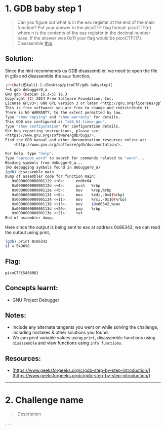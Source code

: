 # 1. GDB baby step 1

> Can you figure out what is in the eax register at the end of the main function? Put your answer in the picoCTF flag format:  picoCTF{n} where n is the contents of the eax register in the decimal number base. If the answer was 0x11 your flag would be  picoCTF{17}. Disassemble [this](resources/reverse-engineering/gdb/debugger0_a).

## Solution:

Since the hint recommends us GDB disassembler, we need to open the file in gdb and disassemble the `main` function,
```sh
┌──(kali㉿kali)-[~/Desktop/picoCTF/gdb babystep1]
└─$ gdb debugger0_a 
GNU gdb (Debian 16.3-5) 16.3
Copyright (C) 2024 Free Software Foundation, Inc.
License GPLv3+: GNU GPL version 3 or later <http://gnu.org/licenses/gpl.html>
This is free software: you are free to change and redistribute it.
There is NO WARRANTY, to the extent permitted by law.
Type "show copying" and "show warranty" for details.
This GDB was configured as "x86_64-linux-gnu".
Type "show configuration" for configuration details.
For bug reporting instructions, please see:
<https://www.gnu.org/software/gdb/bugs/>.
Find the GDB manual and other documentation resources online at:
    <http://www.gnu.org/software/gdb/documentation/>.

For help, type "help".
Type "apropos word" to search for commands related to "word"...
Reading symbols from debugger0_a...
(No debugging symbols found in debugger0_a)
(gdb) disassemble main
Dump of assembler code for function main:
   0x0000000000001129 <+0>:     endbr64
   0x000000000000112d <+4>:     push   %rbp
   0x000000000000112e <+5>:     mov    %rsp,%rbp
   0x0000000000001131 <+8>:     mov    %edi,-0x4(%rbp)
   0x0000000000001134 <+11>:    mov    %rsi,-0x10(%rbp)
   0x0000000000001138 <+15>:    mov    $0x86342,%eax
   0x000000000000113d <+20>:    pop    %rbp
   0x000000000000113e <+21>:    ret
End of assembler dump.
```
Here since the output is being sent to eax at address 0x86342, we can read the output using print,

```sh
(gdb) print 0x86342
$1 = 549698
```

## Flag:

```
picoCTF{549698}
```

## Concepts learnt:

- GNU Project Debugger

## Notes:

- Include any alternate tangents you went on while solving the challenge, including mistakes & other solutions you found.
- We can print variable values using `print`, disassemble functions using `disassemble` and view functions using `info functions`.

## Resources:

- [https://www.geeksforgeeks.org/c/gdb-step-by-step-introduction/](https://www.geeksforgeeks.org/c/gdb-step-by-step-introduction/)

***

# 2. Challenge name

> Description

.
.
.
